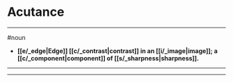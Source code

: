 # Acutance
---
#noun
- **[[e/_edge|Edge]] [[c/_contrast|contrast]] in an [[i/_image|image]]; a [[c/_component|component]] of [[s/_sharpness|sharpness]].**
---
---
